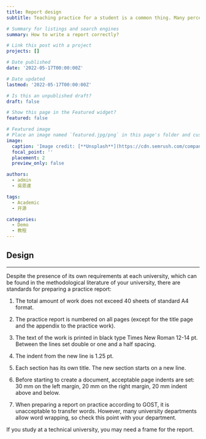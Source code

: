 ```yaml
---
title: Report design
subtitle: Teaching practice for a student is a common thing. Many perceive it as another adventure. Some take it quite seriously and hope to gain invaluable experience. And here's the surprise - most often, expectations are not justified. But this does not negate the fact that students will have to somehow decide how to write a practice report.

# Summary for listings and search engines
summary: How to write a report correctly?

# Link this post with a project
projects: []

# Date published
date: '2022-05-17T00:00:00Z'

# Date updated
lastmod: '2022-05-17T00:00:00Z'

# Is this an unpublished draft?
draft: false

# Show this page in the Featured widget?
featured: false

# Featured image
# Place an image named `featured.jpg/png` in this page's folder and customize its options here.
image:
  caption: 'Image credit: [**Unsplash**](https://cdn.semrush.com/company/static/company/custom_report/create-custom-report.e52150368a44.svg)'
  focal_point: ''
  placement: 2
  preview_only: false

authors:
  - admin
  - 吳恩達

tags:
  - Academic
  - 开源

categories:
  - Demo
  - 教程
---
```


## Design

- - -

Despite the presence of its own requirements at each university, which can be found in the methodological literature of your university, there are standards for preparing a practice report: 

1. The total amount of work does not exceed 40 sheets of standard A4 format. 

2. The practice report is numbered on all pages (except for the title page and the appendix to the practice work). 

3. The text of the work is printed in black type Times New Roman 12-14 pt. Between the lines set double or one and a half spacing. 

4. The indent from the new line is 1.25 pt. 

5. Each section has its own title. The new section starts on a new line. 

6. Before starting to create a document, acceptable page indents are set: 30 mm on the left margin, 20 mm on the right margin, 20 mm indent above and below. 

7. When preparing a report on practice according to GOST, it is unacceptable to transfer words. However, many university departments allow word wrapping, so check this point with your department. 

If you study at a technical university, you may need a frame for the report.




